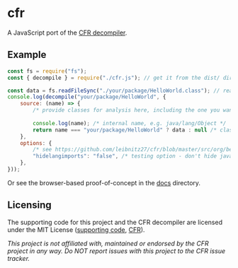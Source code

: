 # cfr

A JavaScript port of the [CFR decompiler](https://github.com/leibnitz27/cfr).

## Example

```js
const fs = require("fs");
const { decompile } = require("./cfr.js"); // get it from the dist/ directory or jsDelivr

const data = fs.readFileSync("./your/package/HelloWorld.class"); // read a class file
console.log(decompile("your/package/HelloWorld", {
    source: (name) => {
        /* provide classes for analysis here, including the one you want to decompile */
        
        console.log(name); /* internal name, e.g. java/lang/Object */
        return name === "your/package/HelloWorld" ? data : null /* class not available */;
    },
    options: {
        /* see https://github.com/leibnitz27/cfr/blob/master/src/org/benf/cfr/reader/util/getopt/OptionsImpl.java#L274 */
        "hidelangimports": "false", /* testing option - don't hide java.lang imports */
    },
}));
```

Or see the browser-based proof-of-concept in the [docs](./docs) directory.

## Licensing

The supporting code for this project and the CFR decompiler are licensed under the MIT License
([supporting code](./LICENSE), [CFR](https://github.com/leibnitz27/cfr/blob/master/LICENSE)).

_This project is not affiliated with, maintained or endorsed by the CFR project in any way. Do NOT report issues with this project to the CFR issue tracker._

